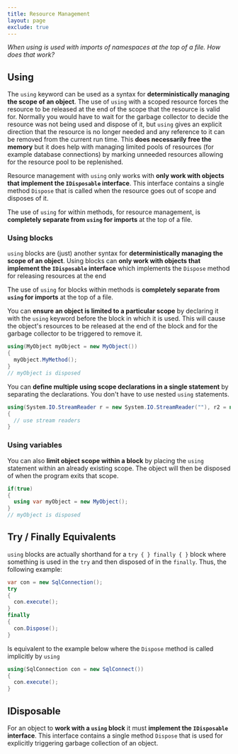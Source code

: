 ```yaml
---
title: Resource Management
layout: page
exclude: true
---
```


*When using is used with imports of namespaces at the top of a file. How does that work?*

## Using

The `using` keyword can be used as a syntax for **deterministically managing the scope of an object**. The use of `using` with a scoped resource forces the resource to be released at the end of the scope that the resource is valid for. Normally you would have to wait for the garbage collector to decide the resource was not being used and dispose of it, but `using` gives an explicit direction that the resource is no longer needed and any reference to it can be removed from the current run time. This **does necessarily free the memory** but it does help with managing limited pools of resources (for example database connections) by marking unneeded resources allowing for the resource pool to be replenished.

Resource management with `using` only works with **only work with objects that implement the `IDisposable` interface**. This interface contains a single method `Dispose` that is called when the resource goes out of scope and disposes of it.

The use of `using` for within methods, for resource management, is **completely separate from `using` for imports** at the top of a file.

### Using blocks

`using` blocks are (just) another syntax for **deterministically managing the scope of an object**. Using blocks can **only work with objects that implement the `IDisposable` interface** which implements the `Dispose` method for releasing resources at the end 

The use of `using` for blocks within methods is **completely separate from `using` for imports** at the top of a file.

You can **ensure an object is limited to a particular scope** by declaring it with the `using` keyword before the block in which it is used. This will cause the object's resources to be released at the end of the block and for the garbage collector to be triggered to remove it.
```csharp
using(MyObject myObject = new MyObject())
{
  myObject.MyMethod();
}
// myObject is disposed
```

You can **define multiple using scope declarations in a single statement** by separating the declarations. You don't have to use nested `using` statements. 
```csharp
using(System.IO.StreamReader r = new System.IO.StreamReader(""), r2 = new System.IO.StreamReader(""))
{
  // use stream readers
}
```

### Using variables

You can also **limit object scope within a block** by placing the `using` statement within an already existing scope. The object will then be disposed of when the program exits that scope.
```csharp
if(true)
{
  using var myObject = new MyObject();
}
// myObject is disposed
```

## Try / Finally Equivalents

`using` blocks are actually shorthand for a `try { } finally { }` block where something is used in the `try` and then disposed of in the `finally`.  Thus, the following example:
```csharp
var con = new SqlConnection();
try
{
  con.execute();
}
finally
{
  con.Dispose();
}
```

Is equivalent to the example below where the `Dispose` method is called implicitly by `using`
```csharp
using(SqlConnection con = new SqlConnect())
{
  con.execute();
}
```

## IDisposable

For an object to **work with a `using` block** it must **implement the `IDisposable` interface**. This interface contains a single method `Dispose` that is used for explicitly triggering garbage collection of an object.


<!--stackedit_data:
eyJoaXN0b3J5IjpbMjA4MDcxODc4MSwxNTMxNjU0MjM3XX0=
-->